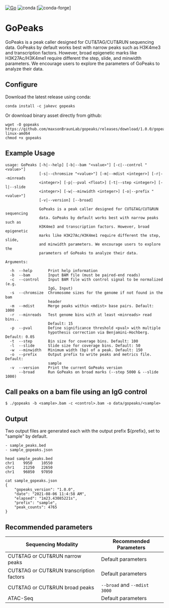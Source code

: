 [![Go](https://github.com/maxsonBraunLab/gopeaks/actions/workflows/go.yml/badge.svg?branch=main)](https://github.com/maxsonBraunLab/gopeaks/actions/workflows/go.yml) ![conda](https://anaconda.org/jakevc/gopeaks/badges/installer/conda.svg) [![conda-forge](https://github.com/maxsonBraunLab/gopeaks/actions/workflows/release.yml)]

# GoPeaks

GoPeaks is a peak caller designed for CUT&TAG/CUT&RUN sequencing data. GoPeaks by default works best with narrow peaks such as H3K4me3 and transcription factors. However, broad epigenetic marks like H3K27Ac/H3K4me1 require different the step, slide, and minwidth parameters. We encourage users to explore the parameters of GoPeaks to analyze their data.

## Configure

Download the latest release using conda: 

```
conda install -c jakevc gopeaks
```

Or download binary asset directly from github: 

```
wget -O gopeaks https://github.com/maxsonBraunLab/gopeaks/releases/download/1.0.0/gopeaks-linux-amd64
chmod +x gopeaks
```

## Example Usage

```
usage: GoPeaks [-h|--help] [-b|--bam "<value>"] [-c|--control "<value>"]
               [-s|--chromsize "<value>"] [-m|--mdist <integer>] [-r|--minreads
               <integer>] [-p|--pval <float>] [-t|--step <integer>] [-l|--slide
               <integer>] [-w|--minwidth <integer>] [-o|--prefix "<value>"]
               [-v|--version] [--broad]

               GoPeaks is a peak caller designed for CUT&TAG/CUT&RUN sequencing
               data. GoPeaks by default works best with narrow peaks such as
               H3K4me3 and transcription factors. However, broad epigenetic
               marks like H3K27Ac/H3K4me1 require different the step, slide,
               and minwidth parameters. We encourage users to explore the
               parameters of GoPeaks to analyze their data.

Arguments:

  -h  --help       Print help information
  -b  --bam        Input BAM file (must be paired-end reads)
  -c  --control    Input BAM file with control signal to be normalized (e.g.
                   IgG, Input)
  -s  --chromsize  Chromosome sizes for the genome if not found in the bam
                   header
  -m  --mdist      Merge peaks within <mdist> base pairs. Default: 1000
  -r  --minreads   Test genome bins with at least <minreads> read bins..
                   Default: 15
  -p  --pval       Define significance threshold <pval> with multiple
                   hypothesis correction via Benjamini-Hochberg. Default: 0.05
  -t  --step       Bin size for coverage bins. Default: 100
  -l  --slide      Slide size for coverage bins. Default: 50
  -w  --minwidth   Minimum width (bp) of a peak. Default: 150
  -o  --prefix     Output prefix to write peaks and metrics file. Default:
                   sample
  -v  --version    Print the current GoPeaks version
      --broad      Run GoPeaks on broad marks (--step 5000 & --slide 1000)
```

## Call peaks on a bam file using an IgG control

```
$ ./gopeaks -b <sample>.bam -c <control>.bam -o data/gopeaks/<sample>
```

## Output

Two output files are generated each with the output prefix ${prefix}, set to "sample" by default.

    - sample_peaks.bed
    - sample_gopeaks.json

```
head sample_peaks.bed
chr1	9950	10550
chr1	21250	22650
chr1	96050	97050
```

```
cat sample_gopeaks.json
{
	"gopeaks_version": "1.0.0",
	"date": "2021-08-06 11:4:58 AM",
	"elapsed": "1m23.43085221s",
	"prefix": "sample",
	"peak_counts": 4765
}
```

## Recommended parameters

| Sequencing Modality                      | Recommended Parameters       |
| ---------------------------------------- | ---------------------------- |
| CUT&TAG or CUT&RUN narrow peaks          | Default parameters           |
| CUT&TAG or CUT&RUN transcription factors | Default parameters           |
| CUT&TAG or CUT&RUN broad peaks           | `--broad` and `--mdist 3000` |
| ATAC-Seq                                 | Default parameters           |
